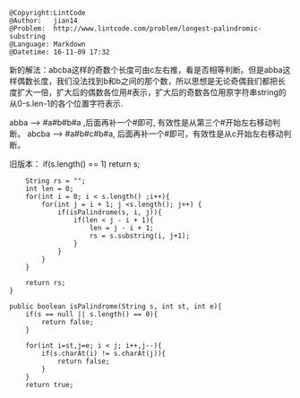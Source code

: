 ```
@Copyright:LintCode
@Author:   jian14
@Problem:  http://www.lintcode.com/problem/longest-palindromic-substring
@Language: Markdown
@Datetime: 16-11-09 17:32
```

新的解法：abcba这样的奇数个长度可由c左右推，看是否相等判断。但是abba这样偶数长度，我们没法找到b和b之间的那个数，所以思想是无论奇偶我们都把长度扩大一倍，扩大后的偶数各位用#表示，扩大后的奇数各位用原字符串string的从0-s.len-1的各个位置字符表示. 

abba --> #a#b#b#a ,后面再补一个#即可, 有效性是从第三个#开始左右移动判断。
abcba --> #a#b#c#b#a, 后面再补一个#即可，有效性是从c开始左右移动判断。

旧版本：
if(s.length() == 1) return s;
        
        String rs = "";
        int len = 0;
        for(int i = 0; i < s.length() ;i++){
            for(int j = i + 1; j <s.length(); j++) {
                if(isPalindrome(s, i, j)){
                    if(len < j - i + 1){
                        len = j - i + 1;
                        rs = s.substring(i, j+1);
                    }
                }
            }
        }
        
        return rs;
    }
    
    public boolean isPalindrome(String s, int st, int e){
        if(s == null || s.length() == 0){
            return false;
        }
        
        for(int i=st,j=e; i < j; i++,j--){
            if(s.charAt(i) != s.charAt(j)){
                return false;
            }
        }
        return true;
		
		
